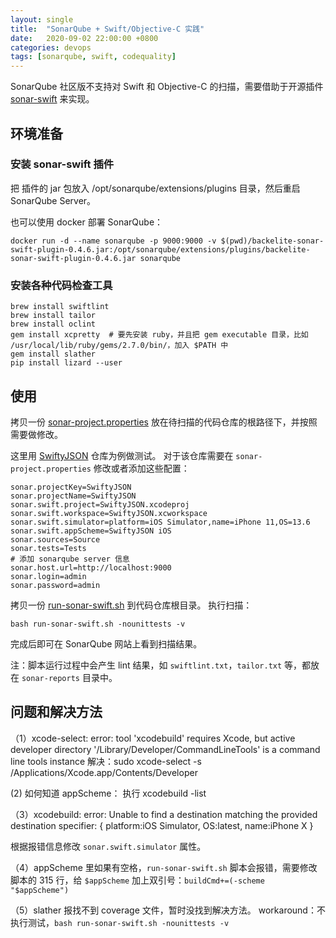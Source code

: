 ```yaml
---
layout: single
title:  "SonarQube + Swift/Objective-C 实践"
date:   2020-09-02 22:00:00 +0800
categories: devops
tags: [sonarqube, swift, codequality]
---
```



SonarQube 社区版不支持对 Swift 和 Objective-C 的扫描，需要借助于开源插件 [sonar-swift](https://github.com/Idean/sonar-swift) 来实现。

## 环境准备

### 安装 sonar-swift 插件
把 插件的 jar 包放入 /opt/sonarqube/extensions/plugins 目录，然后重启 SonarQube Server。

也可以使用 docker 部署 SonarQube：
```shell
docker run -d --name sonarqube -p 9000:9000 -v $(pwd)/backelite-sonar-swift-plugin-0.4.6.jar:/opt/sonarqube/extensions/plugins/backelite-sonar-swift-plugin-0.4.6.jar sonarqube
```

### 安装各种代码检查工具
```shell
brew install swiftlint
brew install tailor
brew install oclint
gem install xcpretty  # 要先安装 ruby，并且把 gem executable 目录，比如 /usr/local/lib/ruby/gems/2.7.0/bin/，加入 $PATH 中
gem install slather
pip install lizard --user
```

## 使用

拷贝一份 [sonar-project.properties](https://raw.githubusercontent.com/Backelite/sonar-swift/master/sonar-project.properties) 放在待扫描的代码仓库的根路径下，并按照需要做修改。

这里用 [SwiftyJSON](https://github.com/SwiftyJSON/SwiftyJSON) 仓库为例做测试。
对于该仓库需要在 `sonar-project.properties` 修改或者添加这些配置：

```
sonar.projectKey=SwiftyJSON
sonar.projectName=SwiftyJSON
sonar.swift.project=SwiftyJSON.xcodeproj
sonar.swift.workspace=SwiftyJSON.xcworkspace
sonar.swift.simulator=platform=iOS Simulator,name=iPhone 11,OS=13.6
sonar.swift.appScheme=SwiftyJSON iOS
sonar.sources=Source
sonar.tests=Tests
# 添加 sonarqube server 信息
sonar.host.url=http://localhost:9000
sonar.login=admin
sonar.password=admin
```

拷贝一份 [run-sonar-swift.sh](https://raw.githubusercontent.com/Backelite/sonar-swift/master/sonar-swift-plugin/src/main/shell/run-sonar-swift.sh) 到代码仓库根目录。
执行扫描：

```
bash run-sonar-swift.sh -nounittests -v
```

完成后即可在 SonarQube 网站上看到扫描结果。

注：脚本运行过程中会产生 lint 结果，如 `swiftlint.txt`，`tailor.txt` 等，都放在 `sonar-reports` 目录中。


## 问题和解决方法

（1）xcode-select: error: tool 'xcodebuild' requires Xcode, but active developer directory '/Library/Developer/CommandLineTools' is a command line tools instance
解决：sudo xcode-select -s /Applications/Xcode.app/Contents/Developer

(2) 如何知道 appScheme：
执行 xcodebuild -list

（3）xcodebuild: error: Unable to find a destination matching the provided destination specifier:
		{ platform:iOS Simulator, OS:latest, name:iPhone X }

根据报错信息修改 `sonar.swift.simulator` 属性。


（4）appScheme 里如果有空格，`run-sonar-swift.sh` 脚本会报错，需要修改脚本的 315 行，给 `$appScheme` 加上双引号：`buildCmd+=(-scheme "$appScheme")`

（5）slather 报找不到 coverage 文件，暂时没找到解决方法。 workaround：不执行测试，`bash run-sonar-swift.sh -nounittests -v`



